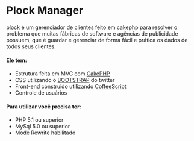 # Plock Manager
[plock](https://github.com/hugodias/plock) é um gerenciador de clientes feito em cakephp para resolver o problema que muitas fábricas de software e agências de publicidade possuem, que é guardar e gerenciar de forma fácil e prática os dados de todos seus clientes.

#### Ele tem:

* Estrutura feita em MVC com [CakePHP](http://cakephp.org/)
* CSS utilizando o [BOOTSTRAP](http://twitter.github.com/bootstrap/) do twitter
* Front-end construido utilizando [CoffeeScript](http://jashkenas.github.com/coffee-script/)
* Controle de usuários

#### Para utilizar você precisa ter:
* PHP 5.1 ou superior
* MySql 5.0 ou superior
* Mode Rewrite habilitado